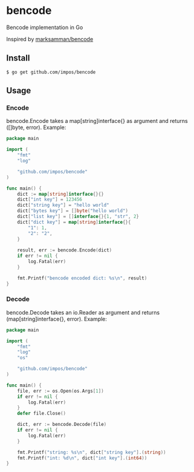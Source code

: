 # bencode

Bencode implementation in Go

Inspired by [marksamman/bencode](https://github.com/marksamman/bencode)

## Install
```
$ go get github.com/impos/bencode
```

## Usage

### Encode
bencode.Encode takes a map[string]interface{} as argument and returns ([]byte, error). Example:

```go
package main

import (
	"fmt"
	"log"

	"github.com/impos/bencode"
)

func main() {
	dict := map[string]interface{}{}
	dict["int key"] = 123456
	dict["string key"] = "hello world"
	dict["bytes key"] = []byte("hello world")
	dict["list key"] = []interface{}{1, "str", 2}
	dict["dict key"] = map[string]interface{}{
		"1": 1,
		"2": "2",
	}
	
	result, err := bencode.Encode(dict)
	if err != nil {
		log.Fatal(err)
	}

	fmt.Printf("bencode encoded dict: %s\n", result)
}
```

### Decode
bencode.Decode takes an io.Reader as argument and returns (map[string]interface{}, error). Example:
```go
package main

import (
	"fmt"
	"log"
	"os"

	"github.com/impos/bencode"
)

func main() {
	file, err := os.Open(os.Args[1])
	if err != nil {
		log.Fatal(err)
	}
	defer file.Close()

	dict, err := bencode.Decode(file)
	if err != nil {
		log.Fatal(err)
	}

	fmt.Printf("string: %s\n", dict["string key"].(string))
	fmt.Printf("int: %d\n", dict["int key"].(int64))
}
```

